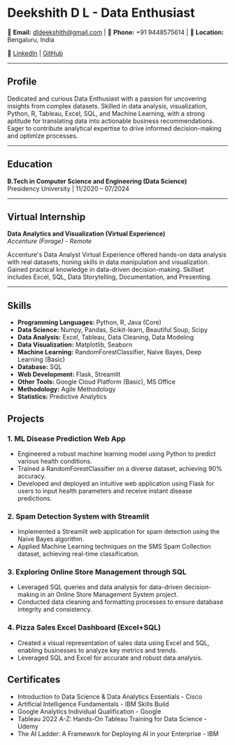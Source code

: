 # Deekshith D L - Data Enthusiast

📧 **Email:** dldeekshith@gmail.com | 📱 **Phone:** +91 9448575614 | 📍 **Location:** Bengaluru, India

🔗 [LinkedIn](https://www.linkedin.com/in/deekshith-d-l/) | [GitHub](https://github.com/your-github-username)

---

## Profile

Dedicated and curious Data Enthusiast with a passion for uncovering insights from complex datasets. Skilled in data analysis, visualization, Python, R, Tableau, Excel, SQL, and Machine Learning, with a strong aptitude for translating data into actionable business recommendations. Eager to contribute analytical expertise to drive informed decision-making and optimize processes.

---

## Education

**B.Tech in Computer Science and Engineering (Data Science)**  
Presidency University | 11/2020 – 07/2024

---

## Virtual Internship

**Data Analytics and Visualization (Virtual Experience)**  
*Accenture (Forage) - Remote*

Accenture's Data Analyst Virtual Experience offered hands-on data analysis with real datasets, honing skills in data manipulation and visualization. Gained practical knowledge in data-driven decision-making. Skillset includes Excel, SQL, Data Storytelling, Documentation, and Presenting.

---

## Skills

- **Programming Languages:** Python, R, Java (Core)
- **Data Science:** Numpy, Pandas, Scikit-learn, Beautiful Soup, Scipy
- **Data Analysis:** Excel, Tableau, Data Cleaning, Data Modeling
- **Data Visualization:** Matplotlib, Seaborn
- **Machine Learning:** RandomForestClassifier, Naive Bayes, Deep Learning (Basic)
- **Database:** SQL
- **Web Development:** Flask, Streamlit
- **Other Tools:** Google Cloud Platform (Basic), MS Office
- **Methodology:** Agile Methodology
- **Statistics:** Predictive Analytics


## Projects
### 1. ML Disease Prediction Web App
- Engineered a robust machine learning model using Python to predict various health conditions.
- Trained a RandomForestClassifier on a diverse dataset, achieving 90% accuracy.
- Developed and deployed an intuitive web application using Flask for users to input health parameters and receive instant disease predictions.

### 2. Spam Detection System with Streamlit
- Implemented a Streamlit web application for spam detection using the Naive Bayes algorithm.
- Applied Machine Learning techniques on the SMS Spam Collection dataset, achieving real-time classification.

### 3. Exploring Online Store Management through SQL
- Leveraged SQL queries and data analysis for data-driven decision-making in an Online Store Management System project.
- Conducted data cleaning and formatting processes to ensure database integrity and consistency.

### 4. Pizza Sales Excel Dashboard (Excel+SQL)
- Created a visual representation of sales data using Excel and SQL, enabling businesses to analyze key metrics and trends.
- Leveraged SQL and Excel for accurate and robust data analysis.

## Certificates
- Introduction to Data Science & Data Analytics Essentials - Cisco
- Artificial Intelligence Fundamentals - IBM Skills Build
- Google Analytics Individual Qualification - Google
- Tableau 2022 A-Z: Hands-On Tableau Training for Data Science - Udemy
- The AI Ladder: A Framework for Deploying AI in your Enterprise - IBM

